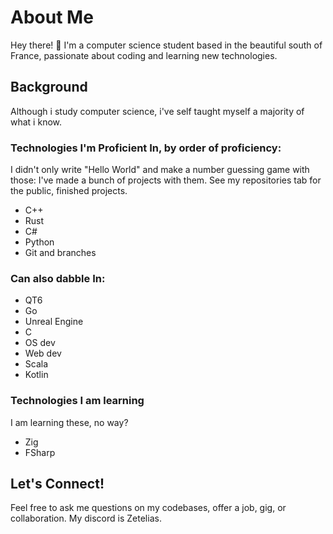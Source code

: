 # About Me

Hey there! 👋 I'm a computer science student based in the beautiful south of France, passionate about coding and learning new technologies.

## Background

Although i study computer science, i've self taught myself a majority of what i know.

### Technologies I'm Proficient In, by order of proficiency:
I didn't only write "Hello World" and make a number guessing game with those: I've made a bunch of projects with them. See my repositories tab for the public, finished projects.
- C++
- Rust
- C#
- Python
- Git and branches

### Can also dabble In:
- QT6
- Go
- Unreal Engine
- C
- OS dev
- Web dev
- Scala
- Kotlin

### Technologies I am learning
I am learning these, no way?
- Zig
- FSharp

## Let's Connect!

Feel free to ask me questions on my codebases, offer a job, gig, or collaboration. My discord is Zetelias.
